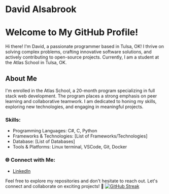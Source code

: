 # David Alsabrook

# Welcome to My GitHub Profile!

Hi there! I'm David, a passionate programmer based in Tulsa, OK! I thrive on solving complex problems, crafting innovative software solutions, and actively contributing to open-source projects. Currently, I am a student at the Atlas School in Tulsa, OK.

## About Me

I'm enrolled in the Atlas School, a 20-month program specializing in full stack web development. The program places a strong emphasis on peer learning and collaborative teamwork. I am dedicated to honing my skills, exploring new technologies, and engaging in meaningful projects.

### Skills:

- Programming Languages: C#, C, Python
- Frameworks & Technologies: [List of Frameworks/Technologies]
- Database: [List of Databases]
- Tools & Platforms: Linux terminal, VSCode, Git, Docker

### 🌐 Connect with Me:

- [LinkedIn](https://www.linkedin.com/in/david-alsabrook/)

Feel free to explore my repositories and don't hesitate to reach out. Let's connect and collaborate on exciting projects! 🚀
[![GitHub Streak](https://streak-stats.demolab.com/?user=DenverCoder1)](https://git.io/streak-stats)
